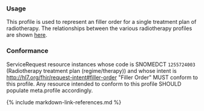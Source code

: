 ### Usage
This profile is used to represent an filler order for a single treatment plan of radiotherapy. The relationships between the various radiotherapy profiles are shown [here](overview.html#relationships-between-profiles).

### Conformance
ServiceRequest resource instances whose code is SNOMEDCT `1255724003` (Radiotherapy treatment plan (regime/therapy)) and whose intent is http://hl7.org/fhir/request-intent#filler-order "Filler Order" MUST conform to this profile. Any resource intended to conform to this profile SHOULD populate meta.profile accordingly.

{% include markdown-link-references.md %}